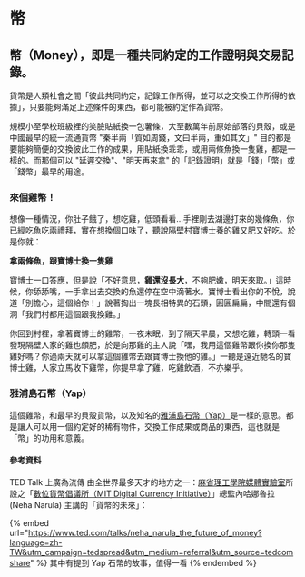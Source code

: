 # 幣

## 幣（Money），即是一種共同約定的工作證明與交易記錄。

貨幣是人類社會之間「彼此共同約定，記錄工作所得，並可以之交換工作所得的依據」，只要能夠滿足上述條件的東西，都可能被約定作為貨幣。

規模小至學校班級裡的笑臉貼紙換一包薯條，大至數萬年前原始部落的貝殼，或是中國最早的統一流通貨幣 "秦半兩「質如周錢，文曰半兩，重如其文」" 目的都是要能夠簡便的交換彼此工作的成果，用貼紙換乖乖，或用兩條魚換一隻雞，都是一樣的。而那個可以 "延遲交換"、"明天再來拿" 的「記錄證明」就是「錢」「幣」或「錢幣」最早的用途。

### 來個雞幣！

想像一種情況，你肚子餓了，想吃雞，低頭看看...手裡剛去湖邊打來的幾條魚，你已經吃魚吃兩禮拜，實在想換個口味了，聽說隔壁村寶博士養的雞又肥又好吃。於是你就：

**拿兩條魚，跟寶博士換一隻雞**

寶博士一口答應，但是說「不好意思，**雞還沒長大**，不夠肥嫩，明天來取。」這時候，你舔舔嘴，一手拿出去交換的魚還停在空中滴著水。寶博士看出你的不悅，說道「別擔心，這個給你！」說著掏出一塊長相特異的石頭，圓圓扁扁，中間還有個洞「我們村都用這個跟我換雞。」

你回到村裡，拿著寶博士的雞幣，一夜未眠，到了隔天早晨，又想吃雞，轉頭一看發現隔壁人家的雞也頗肥，於是向那雞的主人說「嘿，我用這個雞幣跟你換你那隻雞好嗎？你過兩天就可以拿這個雞幣去跟寶博士換他的雞。」一聽是遠近馳名的寶博士雞，人家立馬收下雞幣，你提早拿了雞，吃雞飲酒，不亦樂乎。

### 雅浦島石幣（Yap）

這個雞幣，和最早的貝殼貨幣，以及知名的[雅浦島石幣（Yap）](https://zh.wikipedia.org/wiki/%E9%9B%85%E6%B5%A6%E5%B3%B6%E7%9F%B3%E5%B9%A3)是一樣的意思。都是讓人可以用一個約定好的稀有物件，交換工作成果或商品的東西，這也就是「幣」的功用和意義。

#### 參考資料

TED Talk 上廣為流傳 由全世界最多天才的地方之一：[麻省理工學院媒體實驗室](https://www.media.mit.edu)所設之「[數位貨幣倡議所（MIT Digital Currency Initiative）](https://dci.mit.edu)」總監內哈娜魯拉 (Neha Narula) 主講的「貨幣的未來」：

{% embed url="https://www.ted.com/talks/neha_narula_the_future_of_money?language=zh-TW&utm_campaign=tedspread&utm_medium=referral&utm_source=tedcomshare" %}
其中有提到 Yap 石幣的故事，值得一看
{% endembed %}
